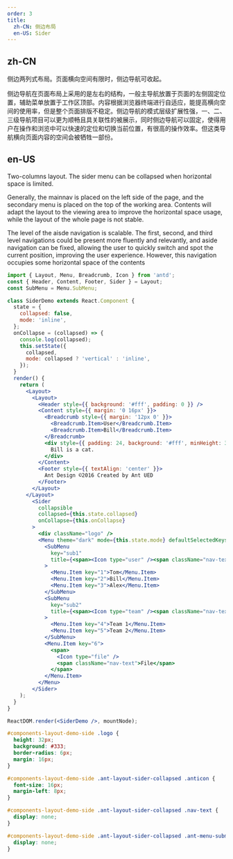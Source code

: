 ```yaml
---
order: 3
title:
  zh-CN: 侧边布局
  en-US: Sider
---
```


## zh-CN

侧边两列式布局。页面横向空间有限时，侧边导航可收起。

侧边导航在页面布局上采用的是左右的结构，一般主导航放置于页面的左侧固定位置，辅助菜单放置于工作区顶部。内容根据浏览器终端进行自适应，能提高横向空间的使用率，但是整个页面排版不稳定。侧边导航的模式层级扩展性强，一、二、三级导航项目可以更为顺畅且具关联性的被展示，同时侧边导航可以固定，使得用户在操作和浏览中可以快速的定位和切换当前位置，有很高的操作效率。但这类导航横向页面内容的空间会被牺牲一部份。

## en-US

Two-columns layout. The sider menu can be collapsed when horizontal space is limited.

Generally, the mainnav is placed on the left side of the page, and the secondary menu is placed on the top of the working area. Contents will adapt the layout to the viewing area to improve the horizontal space usage, while the layout of the whole page is not stable.

The level of the aisde navigation is scalable. The first, second, and third level navigations could be present more fluently and relevantly, and aside navigation can be fixed, allowing the user to quickly switch and spot the current position, improving the user experience. However, this navigation occupies some horizontal space of the contents

````jsx
import { Layout, Menu, Breadcrumb, Icon } from 'antd';
const { Header, Content, Footer, Sider } = Layout;
const SubMenu = Menu.SubMenu;

class SiderDemo extends React.Component {
  state = {
    collapsed: false,
    mode: 'inline',
  };
  onCollapse = (collapsed) => {
    console.log(collapsed);
    this.setState({
      collapsed,
      mode: collapsed ? 'vertical' : 'inline',
    });
  }
  render() {
    return (
      <Layout>
        <Layout>
          <Header style={{ background: '#fff', padding: 0 }} />
          <Content style={{ margin: '0 16px' }}>
            <Breadcrumb style={{ margin: '12px 0' }}>
              <Breadcrumb.Item>User</Breadcrumb.Item>
              <Breadcrumb.Item>Bill</Breadcrumb.Item>
            </Breadcrumb>
            <div style={{ padding: 24, background: '#fff', minHeight: 360 }}>
              Bill is a cat.
            </div>
          </Content>
          <Footer style={{ textAlign: 'center' }}>
            Ant Design ©2016 Created by Ant UED
          </Footer>
        </Layout>
      </Layout>
        <Sider
          collapsible
          collapsed={this.state.collapsed}
          onCollapse={this.onCollapse}
        >
          <div className="logo" />
          <Menu theme="dark" mode={this.state.mode} defaultSelectedKeys={['6']}>
            <SubMenu
              key="sub1"
              title={<span><Icon type="user" /><span className="nav-text">User</span></span>}
            >
              <Menu.Item key="1">Tom</Menu.Item>
              <Menu.Item key="2">Bill</Menu.Item>
              <Menu.Item key="3">Alex</Menu.Item>
            </SubMenu>
            <SubMenu
              key="sub2"
              title={<span><Icon type="team" /><span className="nav-text">Team</span></span>}
            >
              <Menu.Item key="4">Team 1</Menu.Item>
              <Menu.Item key="5">Team 2</Menu.Item>
            </SubMenu>
            <Menu.Item key="6">
              <span>
                <Icon type="file" />
                <span className="nav-text">File</span>
              </span>
            </Menu.Item>
          </Menu>
        </Sider>
    );
  }
}

ReactDOM.render(<SiderDemo />, mountNode);
````

````css
#components-layout-demo-side .logo {
  height: 32px;
  background: #333;
  border-radius: 6px;
  margin: 16px;
}

#components-layout-demo-side .ant-layout-sider-collapsed .anticon {
  font-size: 16px;
  margin-left: 8px;
}

#components-layout-demo-side .ant-layout-sider-collapsed .nav-text {
  display: none;
}

#components-layout-demo-side .ant-layout-sider-collapsed .ant-menu-submenu-vertical > .ant-menu-submenu-title:after {
  display: none;
}
````
